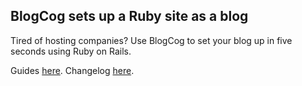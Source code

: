 ## BlogCog sets up a Ruby site as a blog
Tired of hosting companies? Use BlogCog to set your blog up in five seconds using Ruby on Rails.

Guides [here](/docs). Changelog [here](/changes).
